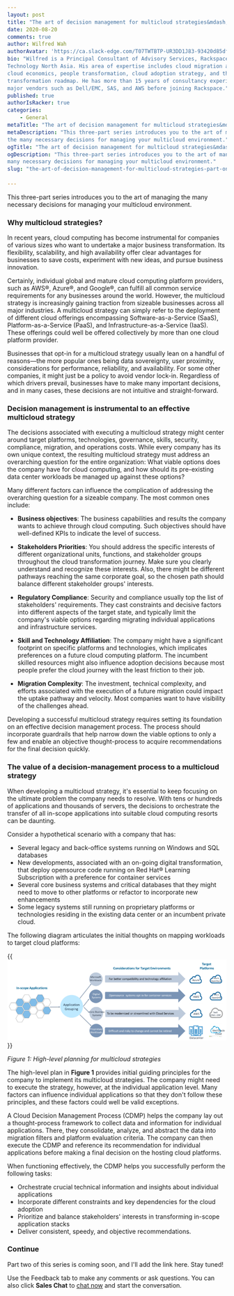 ```yaml
---
layout: post
title: "The art of decision management for multicloud strategies&mdash;Part One"
date: 2020-08-20
comments: true
author: Wilfred Wah
authorAvatar: 'https://ca.slack-edge.com/T07TWTBTP-UR3DD1J83-93420d85dfea-512'
bio: "Wilfred is a Principal Consultant of Advisory Services, Rackspace
Technology North Asia. His area of expertise includes cloud migration assessment,
cloud economics, people transformation, cloud adoption strategy, and the
transformation roadmap. He has more than 15 years of consultancy experience with
major vendors such as Dell/EMC, SAS, and AWS before joining Rackspace."
published: true
authorIsRacker: true
categories:
    - General
metaTitle: "The art of decision management for multicloud strategies&mdash;Part One"
metaDescription: "This three-part series introduces you to the art of managing
the many necessary decisions for managing your multicloud environment."
ogTitle: "The art of decision management for multicloud strategies&mdash;Part One"
ogDescription: "This three-part series introduces you to the art of managing the
many necessary decisions for managing your multicloud environment."
slug: "the-art-of-decision-management-for-multicloud-strategies-part-one"

---
```


This three-part series introduces you to the art of managing the many necessary
decisions for managing your multicloud environment.

<!--more-->

### Why multicloud strategies?

In recent years, cloud computing has become instrumental for companies of
various sizes who want to undertake a major business transformation. Its
flexibility, scalability, and high availability offer clear advantages for
businesses to save costs, experiment with new ideas, and pursue business
innovation.

Certainly, individual global and mature cloud computing platform providers,
such as AWS&reg;, Azure&reg;, and Google&reg;, can fulfill all common service
requirements for any businesses around the world. However, the multicloud
strategy is increasingly gaining traction from sizeable businesses across all
major industries. A multicloud strategy can simply refer to the deployment of
different cloud offerings encompassing Software-as-a-Service (SaaS),
Platform-as-a-Service (PaaS), and Infrastructure-as-a-Service (IaaS). These
offerings could well be offered collectively by more than one cloud platform
provider.

Businesses that opt-in for a multicloud strategy usually lean on a handful of
reasons&mdash;the more popular ones being data sovereignty, user proximity,
considerations for performance, reliability, and availability. For some
other companies, it might just be a policy to avoid vendor lock-in. Regardless
of which drivers prevail, businesses have to make many important decisions,
and in many cases, these decisions are not intuitive and straight-forward.

### Decision management is instrumental to an effective multicloud strategy

The decisions associated with executing a multicloud strategy might center
around target platforms, technologies, governance, skills, security, compliance,
migration, and operations costs. While every company has its own unique context,
the resulting multicloud strategy must address an overarching question for the
entire organization: What viable options does the company have for cloud computing,
and how should its pre-existing data center workloads be managed up against
these options?

Many different factors can influence the complication of addressing the
overarching question for a sizeable company. The most common ones include:

- **Business objectives**: The business capabilities and results the company
  wants to achieve through cloud computing. Such objectives should have
  well-defined KPIs to indicate the level of success.

- **Stakeholders Priorities**: You should address the specific interests of
  different organizational units, functions, and stakeholder groups throughout
  the cloud transformation journey. Make sure you clearly understand and
  recognize these interests. Also, there might be different pathways reaching
  the same corporate goal, so the chosen path should balance different
  stakeholder groups' interests.

- **Regulatory Compliance**: Security and compliance usually top the list of
  stakeholders' requirements. They cast constraints and decisive factors into
  different aspects of the target state, and typically limit the company's viable
  options regarding migrating individual applications and infrastructure services.

- **Skill and Technology Affiliation**: The company might have a significant
  footprint on specific platforms and technologies, which implicates preferences
  on a future cloud computing platform. The incumbent skilled resources might
  also influence adoption decisions because most people prefer the cloud journey
  with the least friction to their job.

- **Migration Complexity**: The investment, technical complexity, and efforts
  associated with the execution of a future migration could impact the uptake
  pathway and velocity. Most companies want to have visibility of the challenges
  ahead.

Developing a successful multicloud strategy requires setting its foundation on
an effective decision management process. The process should incorporate guardrails
that help narrow down the viable options to only a few and enable an objective
thought-process to acquire recommendations for the final decision quickly.

### The value of a decision-management process to a multicloud strategy

When developing a multicloud strategy, it's essential to keep focusing on the
ultimate problem the company needs to resolve. With tens or hundreds of
applications and thousands of servers, the decisions to orchestrate the transfer
of all in-scope applications into suitable cloud computing resorts can be
daunting.

Consider a hypothetical scenario with a company that has:

- Several legacy and back-office systems running on Windows and SQL databases
- New developments, associated with an on-going digital transformation, that
  deploy opensource code running on Red Hat&reg; Learning Subscription with a
  preference for container services
- Several core business systems and critical databases that they might need to
  move to other platforms or refactor to incorporate new enhancements
- Some legacy systems still running on proprietary platforms or technologies
  residing in the existing data center or an incumbent private cloud.

The following diagram articulates the initial thoughts on mapping workloads to
target cloud platforms:

{{<img src="Picture1.png" title="" alt="">}}

*Figure 1: High-level planning for multicloud strategies*

The high-level plan in **Figure 1** provides initial guiding principles for the
company to implement its multicloud strategies. The company might need to execute
the strategy, however, at the individual application level. Many factors can
influence individual applications so that they don't follow these principles,
and these factors could well be valid exceptions.

A Cloud Decision Management Process (CDMP) helps the company lay out a
thought-process framework to collect data and information for individual
applications. There, they consolidate, analyze, and abstract the data into
migration filters and platform evaluation criteria. The company can then execute
the CDMP and reference its recommendation for individual applications before
making a final decision on the hosting cloud platforms.

When functioning effectively, the CDMP helps you successfully perform the
following tasks:

- Orchestrate crucial technical information and insights about individual applications
- Incorporate different constraints and key dependencies for the cloud adoption
- Prioritize and balance stakeholders' interests in transforming in-scope application stacks
- Deliver consistent, speedy, and objective recommendations.

### Continue

Part two of this series is coming soon, and I'll add the link here. Stay tuned!

Use the Feedback tab to make any comments or ask questions. You can also click
**Sales Chat** to [chat now](https://www.rackspace.com/) and start the conversation.
